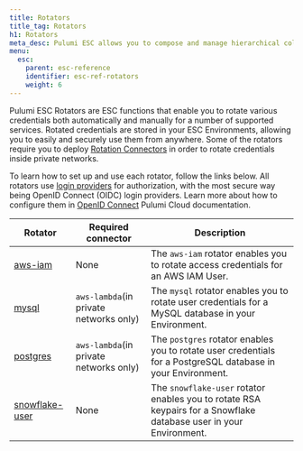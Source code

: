 ```yaml
---
title: Rotators
title_tag: Rotators
h1: Rotators
meta_desc: Pulumi ESC allows you to compose and manage hierarchical collections of configuration and secrets and consume them in various ways.
menu:
  esc:
    parent: esc-reference
    identifier: esc-ref-rotators
    weight: 6
---
```


Pulumi ESC Rotators are ESC functions that enable you to rotate various credentials both automatically and manually for a number of supported services. Rotated credentials are stored in your ESC Environments, allowing you to easily and securely use them from anywhere. Some of the rotators require you to deploy [Rotation Connectors](/docs/esc/environment/rotation/aws-lambda) in order to rotate credentials inside private networks.

To learn how to set up and use each rotator, follow the links below. All rotators use [login providers](/docs/esc/integrations/dynamic-login-credentials/) for authorization, with the most secure way being OpenID Connect (OIDC) login providers. Learn more about how to configure them in [OpenID Connect](/docs/esc/environments/configuring-oidc) Pulumi Cloud documentation.

| Rotator                                                                  | Required connector                     | Description                                                                                                        |
|--------------------------------------------------------------------------|----------------------------------------|--------------------------------------------------------------------------------------------------------------------|
| [aws-iam](/docs/esc/integrations/rotated-secrets/aws-iam/)               | None                                   | The `aws-iam` rotator enables you to rotate access credentials for an AWS IAM User.                                |
| [mysql](/docs/esc/integrations/rotated-secrets/mysql/)                   | `aws-lambda`(in private networks only) | The `mysql` rotator enables you to rotate user credentials for a MySQL database in your Environment.               |
| [postgres](/docs/esc/integrations/rotated-secrets/postgres/)             | `aws-lambda`(in private networks only) | The `postgres` rotator enables you to rotate user credentials for a PostgreSQL database in your Environment.       |
| [snowflake-user](/docs/esc/integrations/rotated-secrets/snowflake-user/) | None                                   | The `snowflake-user` rotator enables you to rotate RSA keypairs for a Snowflake database user in your Environment. |
